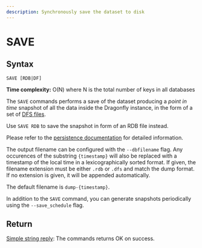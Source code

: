 ```yaml
---
description: Synchronously save the dataset to disk
---
```


# SAVE

## Syntax

    SAVE [RDB|DF]

**Time complexity:** O(N) where N is the total number of keys in all databases

The `SAVE` commands performs a save of the dataset producing a
_point in time_ snapshot of all the data inside the Dragonfly instance, in the form
of a set of [DFS files](../../managing-dragonfly/snapshotting).

Use `SAVE RDB` to save the snapshot in form of an RDB file instead.

Please refer to the [persistence documentation][tp] for detailed information.

The output filename can be configured with the `--dbfilename` flag. Any occurences of the substring `{timestamp}`
will also be replaced with a timestamp of the local time in a lexicographically sorted format. If given, the filename extension must be either `.rdb` or `.dfs` and match the dump format. If no extension is given, it will be appended
automatically.

The default filename is `dump-{timestamp}`.

In addition to the `SAVE` command, you can generate snapshots periodically using the `--save_schedule` flag.

[tp]: https://redis.io/topics/persistence

## Return

[Simple string reply](https://redis.io/docs/reference/protocol-spec#resp-simple-strings): The commands returns OK on success.
